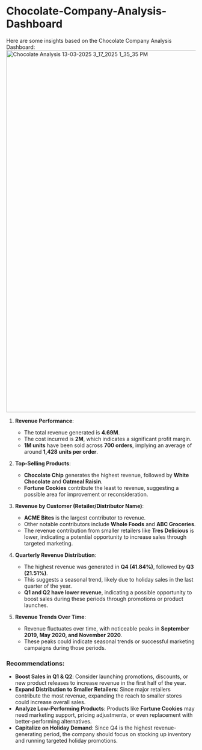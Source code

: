 # Chocolate-Company-Analysis-Dashboard
Here are some insights based on the Chocolate Company Analysis Dashboard:
<img width="960" alt="Chocolate Analysis 13-03-2025 3_17_2025 1_35_35 PM" src="https://github.com/user-attachments/assets/9bf11bf4-e372-42b6-b6d7-fa57e2689781" />
1. **Revenue Performance**:
   - The total revenue generated is **4.69M**.
   - The cost incurred is **2M**, which indicates a significant profit margin.
   - **1M units** have been sold across **700 orders**, implying an average of around **1,428 units per order**.

2. **Top-Selling Products**:
   - **Chocolate Chip** generates the highest revenue, followed by **White Chocolate** and **Oatmeal Raisin**.
   - **Fortune Cookies** contribute the least to revenue, suggesting a possible area for improvement or reconsideration.

3. **Revenue by Customer (Retailer/Distributor Name)**:
   - **ACME Bites** is the largest contributor to revenue.
   - Other notable contributors include **Whole Foods** and **ABC Groceries**.
   - The revenue contribution from smaller retailers like **Tres Delicious** is lower, indicating a potential opportunity to increase sales through targeted marketing.

4. **Quarterly Revenue Distribution**:
   - The highest revenue was generated in **Q4 (41.84%)**, followed by **Q3 (21.51%)**.
   - This suggests a seasonal trend, likely due to holiday sales in the last quarter of the year.
   - **Q1 and Q2 have lower revenue**, indicating a possible opportunity to boost sales during these periods through promotions or product launches.

5. **Revenue Trends Over Time**:
   - Revenue fluctuates over time, with noticeable peaks in **September 2019, May 2020, and November 2020**.
   - These peaks could indicate seasonal trends or successful marketing campaigns during those periods.

### Recommendations:
- **Boost Sales in Q1 & Q2**: Consider launching promotions, discounts, or new product releases to increase revenue in the first half of the year.
- **Expand Distribution to Smaller Retailers**: Since major retailers contribute the most revenue, expanding the reach to smaller stores could increase overall sales.
- **Analyze Low-Performing Products**: Products like **Fortune Cookies** may need marketing support, pricing adjustments, or even replacement with better-performing alternatives.
- **Capitalize on Holiday Demand**: Since Q4 is the highest revenue-generating period, the company should focus on stocking up inventory and running targeted holiday promotions.
